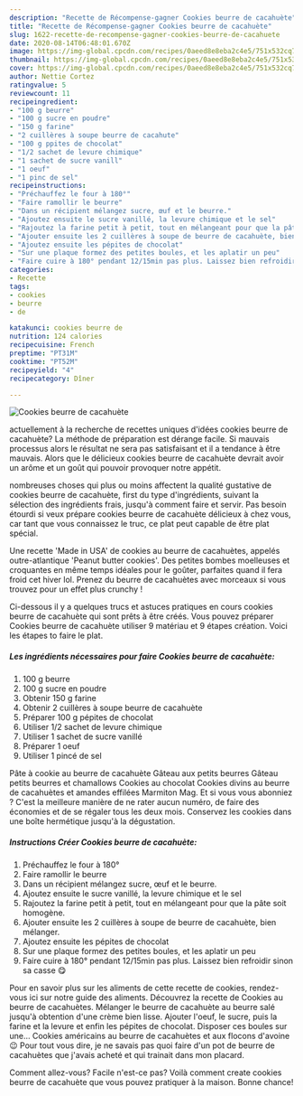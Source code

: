 ```yaml
---
description: "Recette de Récompense-gagner Cookies beurre de cacahuète"
title: "Recette de Récompense-gagner Cookies beurre de cacahuète"
slug: 1622-recette-de-recompense-gagner-cookies-beurre-de-cacahuete
date: 2020-08-14T06:48:01.670Z
image: https://img-global.cpcdn.com/recipes/0aeed8e8eba2c4e5/751x532cq70/cookies-beurre-de-cacahuete-photo-principale-de-la-recette.jpg
thumbnail: https://img-global.cpcdn.com/recipes/0aeed8e8eba2c4e5/751x532cq70/cookies-beurre-de-cacahuete-photo-principale-de-la-recette.jpg
cover: https://img-global.cpcdn.com/recipes/0aeed8e8eba2c4e5/751x532cq70/cookies-beurre-de-cacahuete-photo-principale-de-la-recette.jpg
author: Nettie Cortez
ratingvalue: 5
reviewcount: 11
recipeingredient:
- "100 g beurre"
- "100 g sucre en poudre"
- "150 g farine"
- "2 cuillères à soupe beurre de cacahute"
- "100 g ppites de chocolat"
- "1/2 sachet de levure chimique"
- "1 sachet de sucre vanill"
- "1 oeuf"
- "1 pinc de sel"
recipeinstructions:
- "Préchauffez le four à 180°"
- "Faire ramollir le beurre"
- "Dans un récipient mélangez sucre, œuf et le beurre."
- "Ajoutez ensuite le sucre vanillé, la levure chimique et le sel"
- "Rajoutez la farine petit à petit, tout en mélangeant pour que la pâte soit homogène."
- "Ajouter ensuite les 2 cuillères à soupe de beurre de cacahuète, bien mélanger."
- "Ajoutez ensuite les pépites de chocolat"
- "Sur une plaque formez des petites boules, et les aplatir un peu"
- "Faire cuire à 180° pendant 12/15min pas plus. Laissez bien refroidir sinon sa casse 😋"
categories:
- Recette
tags:
- cookies
- beurre
- de

katakunci: cookies beurre de 
nutrition: 124 calories
recipecuisine: French
preptime: "PT31M"
cooktime: "PT52M"
recipeyield: "4"
recipecategory: Dîner

---
```



![Cookies beurre de cacahuète](https://img-global.cpcdn.com/recipes/0aeed8e8eba2c4e5/751x532cq70/cookies-beurre-de-cacahuete-photo-principale-de-la-recette.jpg)

actuellement à la recherche de recettes uniques d'idées cookies beurre de cacahuète? La méthode de préparation est dérange facile. Si mauvais processus alors le résultat ne sera pas satisfaisant et il a tendance à être mauvais. Alors que le délicieux cookies beurre de cacahuète devrait avoir un arôme et un goût qui pouvoir provoquer notre appétit.

nombreuses choses qui plus ou moins affectent la qualité gustative de cookies beurre de cacahuète, first du type d'ingrédients, suivant la sélection des ingrédients frais, jusqu'à comment faire et servir. Pas besoin étourdi si veux prépare cookies beurre de cacahuète délicieux à chez vous, car tant que vous connaissez le truc, ce plat peut capable de être plat spécial.

Une recette &#39;Made in USA&#39; de cookies au beurre de cacahuètes, appelés outre-atlantique &#39;Peanut butter cookies&#39;. Des petites bombes moelleuses et croquantes en même temps idéales pour le goûter, parfaites quand il fera froid cet hiver lol. Prenez du beurre de cacahuètes avec morceaux si vous trouvez pour un effet plus crunchy !


Ci-dessous il y a quelques trucs et astuces pratiques en cours cookies beurre de cacahuète qui sont prêts à être créés. Vous pouvez préparer Cookies beurre de cacahuète utiliser 9 matériau et 9 étapes création. Voici les étapes to faire le plat.

<!--inarticleads1-->

##### Les ingrédients nécessaires pour faire Cookies beurre de cacahuète:

1.  100 g beurre
1.  100 g sucre en poudre
1. Obtenir 150 g farine
1. Obtenir 2 cuillères à soupe beurre de cacahuète
1. Préparer 100 g pépites de chocolat
1. Utiliser 1/2 sachet de levure chimique
1. Utiliser 1 sachet de sucre vanillé
1. Préparer 1 oeuf
1. Utiliser 1 pincé de sel


Pâte à cookie au beurre de cacahuète Gâteau aux petits beurres Gâteau petits beurres et chamallows Cookies au chocolat Cookies divins au beurre de cacahuètes et amandes effilées Marmiton Mag. Et si vous vous abonniez ? C&#39;est la meilleure manière de ne rater aucun numéro, de faire des économies et de se régaler tous les deux mois. Conservez les cookies dans une boîte hermétique jusqu&#39;à la dégustation. 

<!--inarticleads2-->

##### Instructions Créer Cookies beurre de cacahuète:

1. Préchauffez le four à 180°
1. Faire ramollir le beurre
1. Dans un récipient mélangez sucre, œuf et le beurre.
1. Ajoutez ensuite le sucre vanillé, la levure chimique et le sel
1. Rajoutez la farine petit à petit, tout en mélangeant pour que la pâte soit homogène.
1. Ajouter ensuite les 2 cuillères à soupe de beurre de cacahuète, bien mélanger.
1. Ajoutez ensuite les pépites de chocolat
1. Sur une plaque formez des petites boules, et les aplatir un peu
1. Faire cuire à 180° pendant 12/15min pas plus. Laissez bien refroidir sinon sa casse 😋


Pour en savoir plus sur les aliments de cette recette de cookies, rendez-vous ici sur notre guide des aliments. Découvrez la recette de Cookies au beurre de cacahuètes. Mélanger le beurre de cacahuète au beurre salé jusqu&#39;à obtention d&#39;une crème bien lisse. Ajouter l&#39;oeuf, le sucre, puis la farine et la levure et enfin les pépites de chocolat. Disposer ces boules sur une… Cookies américains au beurre de cacahuètes et aux flocons d&#39;avoine 😉 Pour tout vous dire, je ne savais pas quoi faire d&#39;un pot de beurre de cacahuètes que j&#39;avais acheté et qui trainait dans mon placard. 


Comment allez-vous? Facile n'est-ce pas? Voilà comment create cookies beurre de cacahuète que vous pouvez pratiquer à la maison. Bonne chance!
